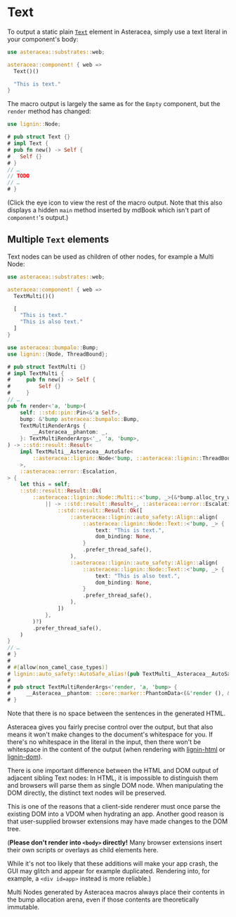 # Text

To output a static plain [`Text`] element in Asteracea, simply use a text literal in your component's body:

[`Text`]: https://developer.mozilla.org/en-US/docs/Web/API/Text

```rust asteracea=Text
use asteracea::substrates::web;

asteracea::component! { web =>
  Text()()

  "This is text."
}
```

The macro output is largely the same as for the `Empty` component, but the `render` method has changed:

```rust no_run noplayground
use lignin::Node;

# pub struct Text {}
# impl Text {
# pub fn new() -> Self {
#   Self {}
# }
// …
// TODO
// …
# }
```

(Click the eye icon to view the rest of the macro output. Note that this also displays a hidden `main` method inserted by mdBook which isn't part of `component!`'s output.)

## Multiple `Text` elements

Text nodes can be used as children of other nodes, for example a Multi Node:

```rust asteracea=TextMulti
use asteracea::substrates::web;

asteracea::component! { web =>
  TextMulti()()

  [
    "This is text."
    "This is also text."
  ]
}
```

```rust no_run noplayground
use asteracea::bumpalo::Bump;
use lignin::{Node, ThreadBound};

# pub struct TextMulti {}
# impl TextMulti {
#     pub fn new() -> Self {
#         Self {}
#     }
// …
pub fn render<'a, 'bump>(
    self: ::std::pin::Pin<&'a Self>,
    bump: &'bump asteracea::bumpalo::Bump,
    TextMultiRenderArgs {
        __Asteracea__phantom: _,
    }: TextMultiRenderArgs<'_, 'a, 'bump>,
) -> ::std::result::Result<
    impl TextMulti__Asteracea__AutoSafe<
        ::asteracea::lignin::Node<'bump, ::asteracea::lignin::ThreadBound>,
    >,
    ::asteracea::error::Escalation,
> {
    let this = self;
    ::std::result::Result::Ok(
        ::asteracea::lignin::Node::Multi::<'bump, _>(&*bump.alloc_try_with(
            || -> ::std::result::Result<_, ::asteracea::error::Escalation> {
                ::std::result::Result::Ok([
                    ::asteracea::lignin::auto_safety::Align::align(
                        ::asteracea::lignin::Node::Text::<'bump, _> {
                            text: "This is text.",
                            dom_binding: None,
                        }
                        .prefer_thread_safe(),
                    ),
                    ::asteracea::lignin::auto_safety::Align::align(
                        ::asteracea::lignin::Node::Text::<'bump, _> {
                            text: "This is also text.",
                            dom_binding: None,
                        }
                        .prefer_thread_safe(),
                    ),
                ])
            },
        )?)
        .prefer_thread_safe(),
    )
}
// …
# }
#
# #[allow(non_camel_case_types)]
# lignin::auto_safety::AutoSafe_alias!(pub TextMulti__Asteracea__AutoSafe);
#
# pub struct TextMultiRenderArgs<'render, 'a, 'bump> {
#     __Asteracea__phantom: ::core::marker::PhantomData<(&'render (), &'a (), &'bump ())>,
# }
```

Note that there is no space between the sentences in the generated HTML.

Asteracea gives you fairly precise control over the output, but that also means it won't make changes to the document's whitespace for you. If there's no whitespace in the literal in the input, then there won't be whitespace in the content of the output (when rendering with [lignin-html] or [lignin-dom]).

[lignin-html]: https://github.com/Tamschi/lignin-html
[lignin-dom]: https://github.com/Tamschi/lignin-dom

There is one important difference between the HTML and DOM output of adjacent sibling Text nodes: In HTML, it is impossible to distinguish them and browsers will parse them as single DOM node. When manipulating the DOM directly, the distinct text nodes will be preserved.

This is one of the reasons that a client-side renderer must once parse the existing DOM into a VDOM when hydrating an app. Another good reason is that user-supplied browser extensions may have made changes to the DOM tree.

(**Please don't render into `<body>` directly!** Many browser extensions insert their own scripts or overlays as child elements here.

While it's not too likely that these additions will make your app crash, the GUI may glitch and appear for example duplicated. Rendering into, for example, a `<div id=app>` instead is more reliable.)

Multi Nodes generated by Asteracea macros always place their contents in the bump allocation arena, even if those contents are theoretically immutable.
